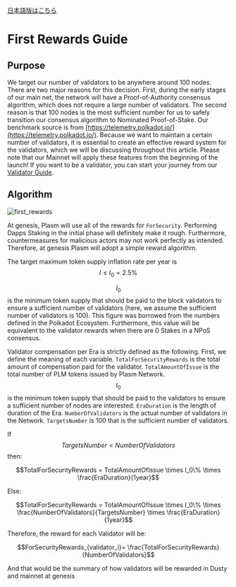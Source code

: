 [日本語版はこちら](https://medium.com/stake-technologies/plasm-first-upgrade-%E3%83%90%E3%83%AA%E3%83%87%E3%83%BC%E3%82%BF%E5%A0%B1%E9%85%AC%E3%81%AE%E8%BF%BD%E5%8A%A0%E3%81%AB%E3%81%A4%E3%81%84%E3%81%A6-b900e47dec73)

# First Rewards Guide

## Purpose

We target our number of validators to be anywhere around 100 nodes. There are two major reasons for this decision. First, during the early stages of our main net, the network will have a Proof-of-Authority consensus algorithm, which does not require a large number of validators. The second reason is that 100 nodes is the most sufficient number for us to safely transition our consensus algorithm to Nominated Proof-of-Stake. Our benchmark source is from [https://telemetry.polkadot.io/](https://telemetry.polkadot.io/). Because we want to maintain a certain number of validators, it is essential to create an effective reward system for the validators, which we will be discussing throughout this article.
Please note that our Mainnet will apply these features from the beginning of the launch!
If you want to be a validator, you can start your journey from our [Validator Guide](../PlasmTestnet/ValidatorGuide.md).

## Algorithm

![first_rewards](https://user-images.githubusercontent.com/6259384/80910872-7f01d680-8d6d-11ea-84eb-56d27f7b0a26.jpeg)

At genesis, Plasm will use all of the rewards for `ForSecurity`. Performing Dapps Staking in the initial phase will definitely make it rough. Furthermore, countermeasures for malicious actors may not work perfectly as intended. Therefore, at genesis Plasm will adopt a simple reward algorithm.

The target maximum token supply inflation rate per year is
$$I \le I_0 = 2.5\%$$

$$I_0$$ is the minimum token supply that should be paid to the block validators to ensure a sufficient number of validators (here, we assume the sufficient number of validators is 100). This figure was borrowed from the numbers defined in the Polkadot Ecosystem. Furthermore, this value will be equivalent to the validator rewards when there are 0 Stakes in a NPoS consensus.

Validator compensation per Era is strictly defined as the following. First, we define the meaning of each variable. `TotalForSecurityRewards` is the total amount of compensation paid for the validator. `TotalAmountOfIssue` is the total number of PLM tokens issued by Plasm Network. $$I_0$$ is the minimum token supply that should be paid to the validators to ensure a sufficient number of nodes are interested. `EraDuration` is the length of duration of the Era. `NumberOfValidators` is the actual number of validators in the Network. `TargetsNumber` is 100 that is the sufficient number of validators.

If $$TargetsNumber < NumberOfValidators$$ then:

$$TotalForSecurityRewards = TotalAmountOfIssue \times I_0\% \times \frac{EraDuration}{1year}$$

Else:

$$TotalForSecurityRewards = TotalAmountOfIssue \times I_0\% \times \frac{NumberOfValidators}{TargetsNumber} \times \frac{EraDuration}{1year}$$

Therefore, the reward for each Validator will be:

$$ForSecurityRewards_{validator_i}= \frac{TotalForSecurityRewards}{NumberOfValidators}$$

And that would be the summary of how validators will be rewarded in Dusty and mainnet at genesis
